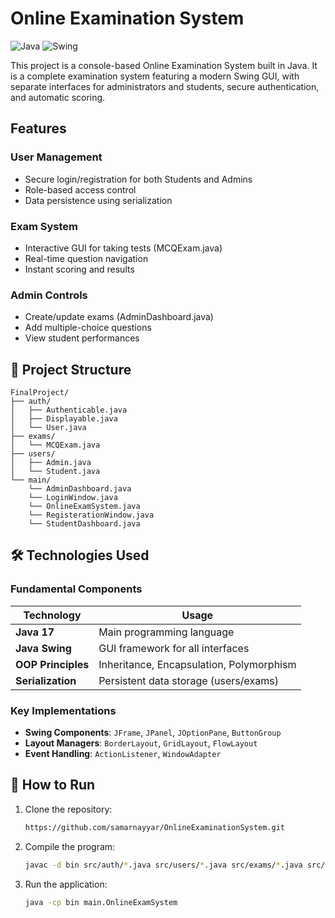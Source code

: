 # Online Examination System

![Java](https://img.shields.io/badge/Java-17-blue)
![Swing](https://img.shields.io/badge/GUI-Swing-orange)

This project is a console-based Online Examination System built in Java. It is a complete examination system featuring a modern Swing GUI, with separate interfaces for administrators and students, secure authentication, and automatic scoring.

## Features

### **User Management**
- Secure login/registration for both Students and Admins
- Role-based access control
- Data persistence using serialization

### **Exam System**
- Interactive GUI for taking tests (MCQExam.java)
- Real-time question navigation
- Instant scoring and results

### **Admin Controls**
- Create/update exams (AdminDashboard.java)
- Add multiple-choice questions
- View student performances

## 📁 Project Structure

```
FinalProject/
├── auth/
│   ├── Authenticable.java
│   ├── Displayable.java
│   └── User.java
├── exams/
│   └── MCQExam.java
├── users/
│   ├── Admin.java
│   └── Student.java
└── main/
    └── AdminDashboard.java
    └── LoginWindow.java
    └── OnlineExamSystem.java
    └── RegisterationWindow.java
    └── StudentDashboard.java
```
## 🛠️ Technologies Used

### Fundamental Components
| Technology | Usage |
|------------|-------|
| **Java 17** | Main programming language |
| **Java Swing** | GUI framework for all interfaces |
| **OOP Principles** | Inheritance, Encapsulation, Polymorphism |
| **Serialization** | Persistent data storage (users/exams) |

### Key Implementations
- **Swing Components**: `JFrame`, `JPanel`, `JOptionPane`, `ButtonGroup`
- **Layout Managers**: `BorderLayout`, `GridLayout`, `FlowLayout`
- **Event Handling**: `ActionListener`, `WindowAdapter`

## 🚀 How to Run

1. Clone the repository:
   ```bash
   https://github.com/samarnayyar/OnlineExaminationSystem.git
   ```

2. Compile the program:
   ```bash  
   javac -d bin src/auth/*.java src/users/*.java src/exams/*.java src/main/*.java
   ```

3. Run the application:
   ```bash
   java -cp bin main.OnlineExamSystem
   ```

   
